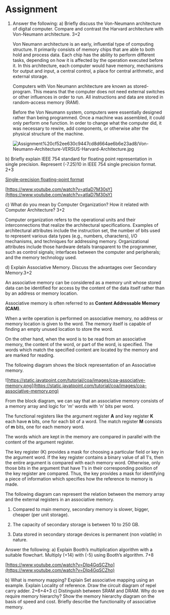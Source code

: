 # Assignment

1. Answer the following:
a) Briefly discuss the Von-Neumann architecture of digital computer. Compare and contrast
the Harvard architecture with Von-Neumann architecture. 3+2

    Von Neumann architecture is an early, influential type of computing structure. It primarily consists of memory chips that are able to both hold and process data. Each chip has the ability to perform different tasks, depending on how it is affected by the operation executed before it. In this architecture, each computer would have memory, mechanisms for output and input, a central control, a place for central arithmetic, and external storage.

    Computers with Von Neumann architecture are known as stored-program. This means that the computer does not need external switches or other influences in order to run. All instructions and data are stored in random-access memory (RAM).

    Before the Von Neumann system, computers were essentially designed rather than being programmed. Once a machine was assembled, it could only perform one function. In order to change what the computer did, it was necessary to rewire, add components, or otherwise alter the physical structure of the machine.

    ![Assignment%20cf52ee630c9447cd8d664ae6b6e23ad8/Von-Neumann-Architecture-VERSUS-Harvard-Architecture.jpg](Assignment%20cf52ee630c9447cd8d664ae6b6e23ad8/Von-Neumann-Architecture-VERSUS-Harvard-Architecture.jpg)

b) Briefly explain IEEE 754 standard for floating point representation in single precision.
Represent (-7.25)10 in IEEE 754 single precision format. 2+3

[Single-precision floating-point format](https://en.wikipedia.org/wiki/Single-precision_floating-point_format#Converting_from_decimal_representation_to_binary32_format)

[](https://www.geeksforgeeks.org/ieee-standard-754-floating-point-numbers/)

[https://www.youtube.com/watch?v=atlaD7M30sY](https://www.youtube.com/watch?v=atlaD7M30sY)

c) What do you mean by Computer Organization? How it related with Computer
Architecture? 3+2

Computer organization refers to the operational units and their interconnections that realize the architectural specifications. Examples of architectural attributes include the instruction set, the number of bits used to represent various data types (e.g., numbers, characters), I/O mechanisms, and techniques for addressing memory. Organizational attributes include those hardware details transparent to the programmer, such as control signals; interfaces between the computer and peripherals; and the memory technology used.

d) Explain Associative Memory. Discuss the advantages over Secondary Memory.3+2

An associative memory can be considered as a memory unit whose stored
 data can be identified for access by the content of the data itself 
rather than by an address or memory location.

Associative memory is often referred to as **Content Addressable Memory (CAM)**.

When a write operation is performed on associative memory, no address
 or memory location is given to the word. The memory itself is capable 
of finding an empty unused location to store the word.

On the other hand, when the word is to be read from an associative 
memory, the content of the word, or part of the word, is specified. The 
words which match the specified content are located by the memory and 
are marked for reading.

The following diagram shows the block representation of an Associative memory.

![https://static.javatpoint.com/tutorial/coa/images/coa-associative-memory.png](https://static.javatpoint.com/tutorial/coa/images/coa-associative-memory.png)

From the block diagram, we can say that an associative memory 
consists of a memory array and logic for 'm' words with 'n' bits per 
word.

The functional registers like the argument register **A** and key register **K** each have **n** bits, one for each bit of a word. The match register **M** consists of **m** bits, one for each memory word.

The words which are kept in the memory are compared in parallel with the content of the argument register.

The key register (K) provides a mask for choosing a particular field 
or key in the argument word. If the key register contains a binary value
 of all 1's, then the entire argument is compared with each memory word.
 Otherwise, only those bits in the argument that have 1's in their 
corresponding position of the key register are compared. Thus, the key 
provides a mask for identifying a piece of information which specifies 
how the reference to memory is made.

The following diagram can represent the relation between the memory array and the external registers in an associative memory.

1. Compared to main memory, secondary memory is slower, bigger,
cheaper (per unit storage).

2. The capacity of secondary storage is between 10 to 250
GB.

3. Data stored in secondary storage devices is permanent (non
volatile) in nature.

Answer the following:
a) Explain Booth’s multiplication algorithm with a suitable flowchart. Multiply (+14) with
(-5) using Booth’s algorithm. 7+8

[https://www.youtube.com/watch?v=DIp4GqSCZho](https://www.youtube.com/watch?v=DIp4GqSCZho)

b) What is memory mapping? Explain Set associative mapping using an example. Explain
Locality of reference. Draw the circuit diagram of repel carry adder. 2+6+4+3
c) Distinguish between SRAM and DRAM. Why do we require memory hierarchy? Show
the memory hierarchy diagram on the basis of speed and cost. Briefly describe the
functionality of associative memory.